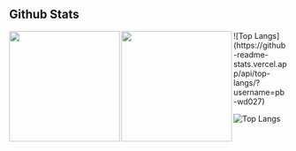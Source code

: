 

## Github Stats

<img height=200 align="left" src="https://github-readme-stats.vercel.app/api?username=pb-wd027&show_icons=true&count_private=true&hide_border=true&hide_rank=true" />
<!-- <img height=200 align="left" src="https://github-readme-stats.vercel.app/api/top-langs/?username=pb-wd027&layout=compact&hide_border=true" /> -->
<img height=200 align="left" src="https://github-readme-stats.vercel.app/api/top-langs/?username=pb-wd027&layout=compact&hide_border=true" />
![Top Langs](https://github-readme-stats.vercel.app/api/top-langs/?username=pb-wd027)

![Top Langs](https://github-readme-stats.vercel.app/api/top-langs/?username=anuraghazra)






<!--
### Hi there 👋


**pb-wd027/pb-wd027** is a ✨ _special_ ✨ repository because its `README.md` (this file) appears on your GitHub profile.

Here are some ideas to get you started:

- 🔭 I’m currently working on ...
- 🌱 I’m currently learning ...
- 👯 I’m looking to collaborate on ...
- 🤔 I’m looking for help with ...
- 💬 Ask me about ...
- 📫 How to reach me: ...
- 😄 Pronouns: ...
- ⚡ Fun fact: ...
-->
